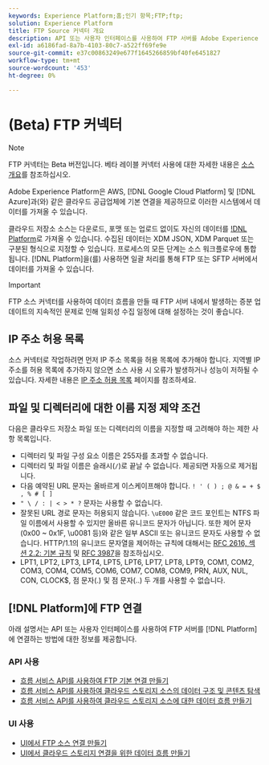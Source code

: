 ```yaml
---
keywords: Experience Platform;홈;인기 항목;FTP;ftp;
solution: Experience Platform
title: FTP Source 커넥터 개요
description: API 또는 사용자 인터페이스를 사용하여 FTP 서버를 Adobe Experience Platform에 연결하는 방법을 알아봅니다.
exl-id: a6186fad-8a7b-4103-80c7-a522ff69fe9e
source-git-commit: e37c00863249e677f1645266859bf40fe6451827
workflow-type: tm+mt
source-wordcount: '453'
ht-degree: 0%

---
```


# (Beta) FTP 커넥터

>[!NOTE]
>
>FTP 커넥터는 Beta 버전입니다. 베타 레이블 커넥터 사용에 대한 자세한 내용은 [소스 개요](../../home.md#terms-and-conditions)를 참조하십시오.

Adobe Experience Platform은 AWS, [!DNL Google Cloud Platform] 및 [!DNL Azure]과(와) 같은 클라우드 공급업체에 기본 연결을 제공하므로 이러한 시스템에서 데이터를 가져올 수 있습니다.

클라우드 저장소 소스는 다운로드, 포맷 또는 업로드 없이도 자신의 데이터를 [!DNL Platform](으)로 가져올 수 있습니다. 수집된 데이터는 XDM JSON, XDM Parquet 또는 구분된 형식으로 지정할 수 있습니다. 프로세스의 모든 단계는 소스 워크플로우에 통합됩니다. [!DNL Platform]을(를) 사용하면 일괄 처리를 통해 FTP 또는 SFTP 서버에서 데이터를 가져올 수 있습니다.

>[!IMPORTANT]
>
>FTP 소스 커넥터를 사용하여 데이터 흐름을 만들 때 FTP 서버 내에서 발생하는 증분 업데이트의 지속적인 문제로 인해 일회성 수집 일정에 대해 설정하는 것이 좋습니다.

## IP 주소 허용 목록

소스 커넥터로 작업하려면 먼저 IP 주소 목록을 허용 목록에 추가해야 합니다. 지역별 IP 주소를 허용 목록에 추가하지 않으면 소스 사용 시 오류가 발생하거나 성능이 저하될 수 있습니다. 자세한 내용은 [IP 주소 허용 목록](../../ip-address-allow-list.md) 페이지를 참조하세요.

## 파일 및 디렉터리에 대한 이름 지정 제약 조건

다음은 클라우드 저장소 파일 또는 디렉터리의 이름을 지정할 때 고려해야 하는 제한 사항 목록입니다.

- 디렉터리 및 파일 구성 요소 이름은 255자를 초과할 수 없습니다.
- 디렉터리 및 파일 이름은 슬래시(`/`)로 끝날 수 없습니다. 제공되면 자동으로 제거됩니다.
- 다음 예약된 URL 문자는 올바르게 이스케이프해야 합니다. `! ' ( ) ; @ & = + $ , % # [ ]`
- `" \ / : | < > * ?` 문자는 사용할 수 없습니다.
- 잘못된 URL 경로 문자는 허용되지 않습니다. `\uE000` 같은 코드 포인트는 NTFS 파일 이름에서 사용할 수 있지만 올바른 유니코드 문자가 아닙니다. 또한 제어 문자(0x00 ~ 0x1F, \u0081 등)와 같은 일부 ASCII 또는 유니코드 문자도 사용할 수 없습니다. HTTP/1.1의 유니코드 문자열을 제어하는 규칙에 대해서는 [RFC 2616, 섹션 2.2: 기본 규칙](https://www.ietf.org/rfc/rfc2616.txt) 및 [RFC 3987](https://www.ietf.org/rfc/rfc3987.txt)을 참조하십시오.
- LPT1, LPT2, LPT3, LPT4, LPT5, LPT6, LPT7, LPT8, LPT9, COM1, COM2, COM3, COM4, COM5, COM6, COM7, COM8, COM9, PRN, AUX, NUL, CON, CLOCK$, 점 문자(.) 및 점 문자(..) 두 개를 사용할 수 없습니다.

## [!DNL Platform]에 FTP 연결

아래 설명서는 API 또는 사용자 인터페이스를 사용하여 FTP 서버를 [!DNL Platform]에 연결하는 방법에 대한 정보를 제공합니다.

### API 사용

- [흐름 서비스 API를 사용하여 FTP 기본 연결 만들기](../../tutorials/api/create/cloud-storage/ftp.md)
- [흐름 서비스 API를 사용하여 클라우드 스토리지 소스의 데이터 구조 및 콘텐츠 탐색](../../tutorials/api/explore/cloud-storage.md)
- [흐름 서비스 API를 사용하여 클라우드 스토리지 소스에 대한 데이터 흐름 만들기](../../tutorials/api/collect/cloud-storage.md)

### UI 사용

- [UI에서 FTP 소스 연결 만들기](../../tutorials/ui/create/cloud-storage/ftp.md)
- [UI에서 클라우드 스토리지 연결을 위한 데이터 흐름 만들기](../../tutorials/ui/dataflow/batch/cloud-storage.md)
